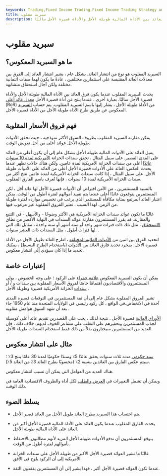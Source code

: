 ```yaml
---
keywords: Trading,Fixed Income Trading,Fixed Income Trading Strategy and Education,Strategy and Education
title: سبريد مقلوب
description: يحدث السبريد المقلوب عندما يكون فرق العائد بين الأداة المالية طويلة الأجل والأداة قصيرة الأجل سالبًا.
---
```


# سبريد مقلوب
## ما هو السبريد المعكوس؟

السبريد المقلوب هو نوع من انتشار العائد. بشكل عام ، يشير انتشار العائد إلى الفرق بين معدلات العائد المقتبسة على استثمارين مختلفين ، عادةً ما يكون لهما صفات ائتمانية مختلفة ولكن آجال استحقاق متشابهة.

يحدث السبريد المقلوب عندما يكون فرق العائد بين الأداة المالية طويلة الأجل والأداة قصيرة الأجل سالبًا. بعبارة أخرى ، عندما ينتج عن أداة قصيرة الأجل [معدل عائد أعلى](/rateofreturn) (RoR) من الأداة طويلة الأجل ، يشار إليها باسم السبريد المقلوب. يتم حساب [السبريد](/spread) المعكوس عن طريق طرح الأداة طويلة الأجل من الأداة قصيرة الأجل.

## فهم فروق الأسعار المقلوبة

يمكن مقارنة السبريد المقلوب بظروف السوق الأكثر نموذجية ، حيث تحقق الأدوات طويلة الأجل عوائد أعلى من أجل تعويض الوقت.

يميل العائد على الأدوات المالية طويلة الأجل بشكل عام إلى أن يكون أعلى من العائد على المدى القصير. على سبيل المثال ، تحقق سندات الخزانة [الأمريكية لمدة 10 سنوات](/ustreasury) [عائدًا](/ustreasury) أعلى من سندات الخزانة الأمريكية لمدة عامين. ولكن هناك حالات تظهر عندما يحدث العكس: العائد على الأدوات قصيرة الأجل أعلى من العائد على الأدوات طويلة الأجل. على سبيل المثال ، إذا كانت سندات الخزانة الأمريكية لمدة عامين تنتج أكثر من سندات الخزانة الأمريكية لمدة 10 سنوات ، فإنها تُعرف باسم الفارق المقلوب.

بالنسبة للمستثمرين ، من الآمن افتراض أن الأدوات قصيرة الأجل لها عائد أقل ، لكن المستثمرين يتوقعون عائدًا أعلى عندما يتم تقييد أموالهم لفترة أطول من الوقت. يمكن اعتبار العائد المرتفع بمثابة مكافأة للمستثمر الذي يرغب في تخصيص موارده لفترة طويلة من الزمن. لهذا السبب ، تعتبر الفروق المقلوبة غير مرغوب فيها.

غالبًا ما تكون عوائد سندات الخزانة الأمريكية هي الأكثر وضوحًا - والأسهل - في التتبع والمقارنة. قد يقرر المستثمرون مقارنة عوائد السندات في النهاية الأقصر من نطاق [الاستحقاق](/maturity) ، مثل تلك ذات فترات شهر واحد أو ستة أشهر أو سنة واحدة ، مقابل تلك التي لها فترات أطول ، مثل السندات ذات العشر سنوات. .

لتحديد الفرق بين اثنين من [الأدوات المالية المختلفة](/financialinstrument) ، اطرح العائد طويل الأجل من الأداة قصيرة الأجل. بمجرد تحديد فارق العائد بين [الأدوات](/financialinstrument) (باستخدام الطرح البسيط) ، يمكنك تحديد ما إذا كان سيؤدي إلى انتشار معكوس.

## إعتبارات خاصة

يمكن أن يكون السبريد المعكوس [علامة حمراء](/redflag) على الركود ؛ على وجه الخصوص ، يولي المستثمرون والاقتصاديون اهتمامًا خاصًا لفروق الأسعار المقلوبة بين سندات و / أو [سندات](/bond) الخزانة الأمريكية قصيرة وطويلة الأجل .

تشير الفروق المقلوبة بشكل عام إلى أن ثقة المستثمرين في التوقعات قصيرة المدى آخذة في الانخفاض.في الواقع ، كل ركود رئيسي في الولايات المتحدة منذ عام 1950 جاء بعد أن شهد السوق هوامش مقلوبة .

[الأوراق المالية](/security) قصيرة الأجل . نتيجة لذلك ، يجب على المُصدرين تقديم عائد أعلى كوسيلة لجذب المستثمرين وتحفيزهم على التغلب على مشاعر الخوف لديهم. خلاف ذلك ، فإن العديد من المستثمرين سيختارون بدلاً من ذلك فقط استخدام السندات طويلة الأجل.

## مثال على انتشار معكوس

[سند حكومي](/government-bond) مدته ثلاث سنوات يحقق عائدًا 5٪ وسندًا حكوميًا لمدة 30 عامًا ينتج 3٪ ؛ سيتم عكس الفارق بين العائدين بنسبة 2٪ (محسوبًا بطرح العائد 3٪ من العائد 5٪).

هناك العديد من العوامل التي يمكن أن تسبب انتشار معكوس.

ويمكن أن تشمل التغييرات في [العرض والطلب](/law-of-supply-demand) لكل أداة والظروف الاقتصادية العامة في ذلك الوقت.

## يسلط الضوء

- يتم احتساب هذا السبريد بطرح العائد طويل الأجل من العائد قصير الأجل.

- يحدث الفارق المقلوب عندما يكون العائد على الأداة المالية قصيرة الأجل أكبر من العائد على الأداة المالية طويلة الأجل.

- يتوقع المستثمرون أن تدفع الأدوات طويلة الأجل المزيد لأنهم مطالبون بالاحتفاظ بأموالهم لفترة أطول من الوقت.

- غالبًا ما تشير العوائد قصيرة الأجل الأكبر من طويلة الأجل على سندات الخزانة الأمريكية إلى أن الركود يلوح في الأفق.

- عندما تكون العوائد قصيرة الأجل أكبر ، فهذا يشير إلى أن المستثمرين يفقدون الثقة.

